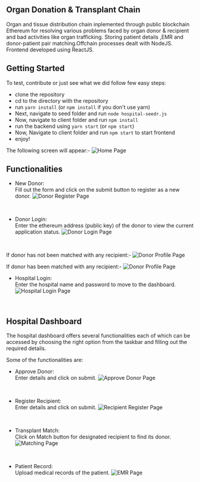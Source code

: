 ## Organ Donation & Transplant Chain
Organ and tissue distribution chain inplemented through public blockchain Ethereum for resolving various problems faced by organ donor & recipient and bad activities like organ trafficking. Storing patient details ,EMR and donor-patient pair matching.Offchain processes dealt with NodeJS. Frontend developed using ReactJS.

## Getting Started

To test, contribute or just see what we did follow few easy steps:
- clone the repository
- cd to the directory with the repository
- run `yarn install` (or `npm install` if you don't use yarn)
- Next, navigate to seed folder and run
  `node hospital-seedr.js`
- Now, navigate to client folder and run `npm install`
- run the backend using `yarn start` (or `npm start`)
- Now, Navigate to client folder and run `npm start` to start frontend
- enjoy!

The following screen will appear:-
![Home Page](https://github.com/Pratyush-Ranjan/Organ-Donation-Transplant-Chain/blob/master/Complete%20Project/images/home.png)
<br/>

## Functionalities

- New Donor: <br/>
Fill out the form and click on the submit button to register as a new donor.
![Donor Register Page](https://github.com/Pratyush-Ranjan/Organ-Donation-Transplant-Chain/blob/master/Complete%20Project/images/Donor_Register.png)
<br/>

- Donor Login: <br/>
Enter the ethereum address (public key) of the donor to view the current application status.
![Donor Login Page](https://github.com/Pratyush-Ranjan/Organ-Donation-Transplant-Chain/blob/master/Complete%20Project/images/donor_login.png)
<br/>

If donor has not been matched with any recipient:-
![Donor Profile Page](https://github.com/Pratyush-Ranjan/Organ-Donation-Transplant-Chain/blob/master/Complete%20Project/images/donorwithoutmatch.png)
<br/>

If donor has been matched with any recipient:-
![Donor Profile Page](https://github.com/Pratyush-Ranjan/Organ-Donation-Transplant-Chain/blob/master/Complete%20Project/images/donorwithmatch.png)
<br/>

- Hospital Login: <br/>
Enter the hospital name and password to move to the dashboard.
![Hospital Login Page](https://github.com/Pratyush-Ranjan/Organ-Donation-Transplant-Chain/blob/master/Complete%20Project/images/hospital_login.png)
<br/>

## Hospital Dashboard

The hospital dashboard offers several functionalities each of which can be accessed by choosing the right option from the taskbar and filling out the required details.

Some of the functionalities are:

- Approve Donor: <br/>
Enter details and click on submit.
![Approve Donor Page](https://github.com/Pratyush-Ranjan/Organ-Donation-Transplant-Chain/blob/master/Complete%20Project/images/approve_donor.png)
<br/>

- Register Recipient:<br/>
Enter details and click on submit.
![Recipient Register Page](https://github.com/Pratyush-Ranjan/Organ-Donation-Transplant-Chain/blob/master/Complete%20Project/images/recipient_register.png)
<br/>

- Transplant Match: <br/>
Click on Match button for designated recipient to find its donor.
![Matching Page](https://github.com/Pratyush-Ranjan/Organ-Donation-Transplant-Chain/blob/master/Complete%20Project/images/matching.png)
<br/>

- Patient Record: <br/>
Upload medical records of the patient.
![EMR Page](https://github.com/Pratyush-Ranjan/Organ-Donation-Transplant-Chain/blob/master/Complete%20Project/images/getEMR.png)
<br/>

